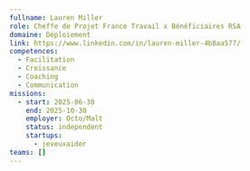 ```yaml
---
fullname: Lauren Miller
role: Cheffe de Projet France Travail x Bénéficiaires RSA
domaine: Déploiement
link: https://www.linkedin.com/in/lauren-miller-4b8aa577/
competences:
  - Facilitation
  - Croissance
  - Coaching
  - Communication
missions:
  - start: 2025-06-30
    end: 2025-10-30
    employer: Octo/Malt
    status: independent
    startups:
      - jeveuxaider
teams: []
---
```

